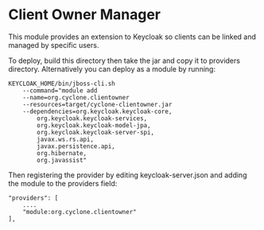 Client Owner Manager
====================

This module provides an extension to Keycloak so clients can be linked and managed by specific users.

To deploy, build this directory then take the jar and copy it to providers directory. Alternatively you can deploy as a module by running:


```
KEYCLOAK_HOME/bin/jboss-cli.sh 
    --command="module add 
    --name=org.cyclone.clientowner 
    --resources=target/cyclone-clientowner.jar 
    --dependencies=org.keycloak.keycloak-core,
        org.keycloak.keycloak-services,
        org.keycloak.keycloak-model-jpa,
        org.keycloak.keycloak-server-spi,
        javax.ws.rs.api,
        javax.persistence.api,
        org.hibernate,
        org.javassist"

```

Then registering the provider by editing keycloak-server.json and adding the module to the providers field:

    "providers": [
        ....
        "module:org.cyclone.clientowner"
    ],


